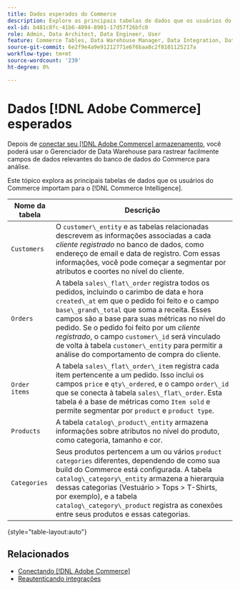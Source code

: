 ```yaml
---
title: Dados esperados do Commerce
description: Explore as principais tabelas de dados que os usuários do Commerce importam para o Commerce Intelligence
exl-id: b481c8fc-41b6-4094-8901-17d57f26bfc0
role: Admin, Data Architect, Data Engineer, User
feature: Commerce Tables, Data Warehouse Manager, Data Integration, Data Import/Export
source-git-commit: 6e2f9e4a9e91212771e6f6baa8c2f8101125217a
workflow-type: tm+mt
source-wordcount: '239'
ht-degree: 0%

---
```


# Dados [!DNL Adobe Commerce] esperados

Depois de [conectar seu [!DNL Adobe Commerce] armazenamento](../../../data-analyst/importing-data/integrations/magento.md), você poderá usar o Gerenciador de Data Warehouse para rastrear facilmente campos de dados relevantes do banco de dados do Commerce para análise.

Este tópico explora as principais tabelas de dados que os usuários do Commerce importam para o [!DNL Commerce Intelligence].

| **Nome da tabela** | **Descrição** |
|-----|-----|
| `Customers` | O `customer\_entity` e as tabelas relacionadas descrevem as informações associadas a cada *cliente registrado* no banco de dados, como endereço de email e data de registro. Com essas informações, você pode começar a segmentar por atributos e coortes no nível do cliente. |
| `Orders` | A tabela `sales\_flat\_order` registra todos os pedidos, incluindo o carimbo de data e hora `created\_at` em que o pedido foi feito e o campo `base\_grand\_total` que soma a receita. Esses campos são a base para suas métricas no nível do pedido. Se o pedido foi feito por um *cliente registrado*, o campo `customer\_id` será vinculado de volta à tabela `customer\_entity` para permitir a análise do comportamento de compra do cliente. |
| `Order items` | A tabela `sales\_flat\_order\_item` registra cada item pertencente a um pedido. Isso inclui os campos `price` e `qty\_ordered`, e o campo `order\_id` que se conecta à tabela `sales\_flat\_order`. Esta tabela é a base de métricas como `Item sold` e permite segmentar por `product` e `product type`. |
| `Products` | A tabela `catalog\_product\_entity` armazena informações sobre atributos no nível do produto, como categoria, tamanho e cor. |
| `Categories` | Seus produtos pertencem a um ou vários `product categories` diferentes, dependendo de como sua build do Commerce está configurada. A tabela `catalog\_category\_entity` armazena a hierarquia dessas categorias (Vestuário > Tops > T-Shirts, por exemplo), e a tabela `catalog\_category\_product` registra as conexões entre seus produtos e essas categorias. |

{style="table-layout:auto"}

## Relacionados

* [Conectando [!DNL Adobe Commerce]](../integrations/magento.md)
* [Reautenticando integrações](https://experienceleague.adobe.com/docs/commerce-knowledge-base/kb/how-to/mbi-reauthenticating-integrations.html?lang=pt-BR)
